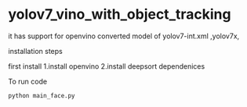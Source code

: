 # yolov7_vino_with_object_tracking
it has support for openvino converted model of yolov7-int.xml ,yolov7x,

installation steps

first install
1.install openvino
2.install deepsort dependenices


To run code
```
python main_face.py

```
